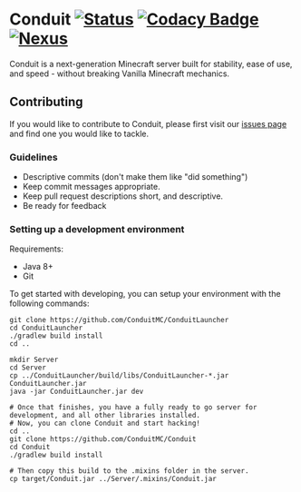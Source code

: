 # Conduit [![Status](https://github.com/ConduitMC/Conduit/workflows/Gradle%20CI/badge.svg)](https://github.com/ConduitMC/Conduit/actions) [![Codacy Badge](https://api.codacy.com/project/badge/Grade/864ff27f13994fdda6334e439977ef7e)](https://www.codacy.com/gh/ConduitMC/Conduit?utm_source=github.com&amp;utm_medium=referral&amp;utm_content=ConduitMC/Conduit&amp;utm_campaign=Badge_Grade) [![Nexus](https://img.shields.io/static/v1?label=Nexus&message=Repository&color=bright-green?style=flat)](https://repo.conduit.systems/)


Conduit is a next-generation Minecraft server built for stability, ease of use, and speed - without breaking Vanilla Minecraft mechanics.

## Contributing

If you would like to contribute to Conduit, please first visit our [issues page](https://github.com/ConduitMC/Conduit/issues) and find one you would like to tackle.

### Guidelines
-   Descriptive commits (don't make them like "did something")
-   Keep commit messages appropriate.
-   Keep pull request descriptions short, and descriptive.
-   Be ready for feedback

### Setting up a development environment

Requirements:

-   Java 8+
-   Git

To get started with developing, you can setup your environment with the following commands:

``` text
git clone https://github.com/ConduitMC/ConduitLauncher
cd ConduitLauncher
./gradlew build install
cd ..

mkdir Server
cd Server
cp ../ConduitLauncher/build/libs/ConduitLauncher-*.jar ConduitLauncher.jar
java -jar ConduitLauncher.jar dev

# Once that finishes, you have a fully ready to go server for development, and all other libraries installed.
# Now, you can clone Conduit and start hacking!
cd ..
git clone https://github.com/ConduitMC/Conduit
cd Conduit
./gradlew build install

# Then copy this build to the .mixins folder in the server.
cp target/Conduit.jar ../Server/.mixins/Conduit.jar
```
